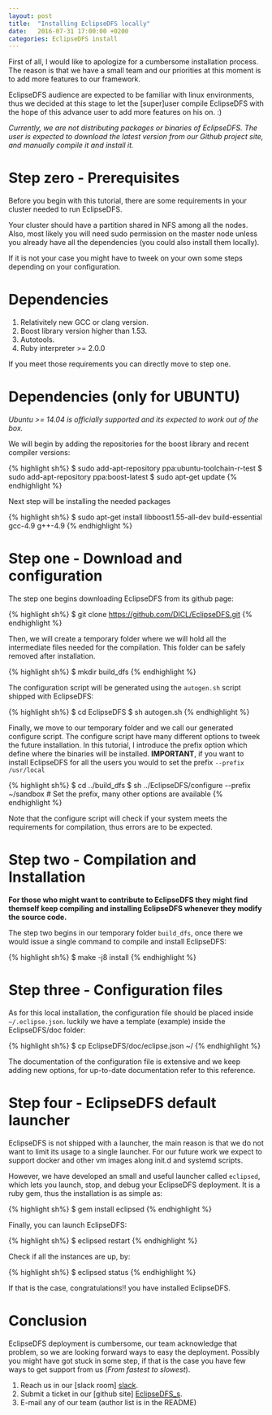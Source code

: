 ```yaml
---
layout: post
title:  "Installing EclipseDFS locally"
date:   2016-07-31 17:00:00 +0200
categories: EclipseDFS install 
---
```


First of all, I would like to apologize for a cumbersome installation process. The reason is that we 
have a small team and our priorities at this moment is to add more features to our framework.

EclipseDFS audience are expected to be familiar with linux environments, thus we decided at this stage to 
let the [super]user compile EclipseDFS with the hope of this advance user to add more features on his on. :)

*Currently, we are not distributing packages or binaries of EclipseDFS. The user is expected to download the latest 
version from our Github project site, and manually compile it and install it.*

# Step zero - Prerequisites 

Before you begin with this tutorial, there are some requirements in your cluster needed to run EclipseDFS.

Your cluster should have a partition shared in NFS among all the nodes. Also, most likely you will need
sudo permission on the master node unless you already have all the dependencies (you could also install them locally). 

If it is not your case you might have to tweek on your own some steps depending on your configuration.

# Dependencies

1. Relativitely new GCC or clang version. 
2. Boost library version higher than 1.53.
3. Autotools.
4. Ruby interpreter >= 2.0.0

If you meet those requirements you can directly move to step one.

# Dependencies (only for UBUNTU)

*Ubuntu >= 14.04 is officially supported and its expected to work out of the box.*

We will begin by adding the repositories for the boost library and recent compiler versions:

{% highlight sh%}
$ sudo add-apt-repository ppa:ubuntu-toolchain-r-test
$ sudo add-apt-repository ppa:boost-latest
$ sudo apt-get update 
{% endhighlight %}

Next step will be installing the needed packages

{% highlight sh%}
$ sudo apt-get install libboost1.55-all-dev build-essential gcc-4.9 g++-4.9 
{% endhighlight %}

# Step one - Download and configuration

The step one begins downloading EclipseDFS from its github page:

{% highlight sh%}
$ git clone https://github.com/DICL/EclipseDFS.git
{% endhighlight %}

Then, we will create a temporary folder where we will hold all the intermediate files
needed for the compilation. This folder can be safely removed after installation.

{% highlight sh%}
$ mkdir build_dfs
{% endhighlight %}

The configuration script will be generated using the `autogen.sh` script shipped with EclipseDFS:

{% highlight sh%}
$ cd EclipseDFS
$ sh autogen.sh
{% endhighlight %}

Finally, we move to our temporary folder and we call our generated configure script. The configure script 
have many different options to tweek the future installation. In this tutorial, I introduce the prefix option
which define where the binaries will be installed. __IMPORTANT__, if you want to install EclipseDFS for all
the users you would to set the prefix `--prefix /usr/local`

{% highlight sh%}
$ cd ../build_dfs
$ sh ../EclipseDFS/configure --prefix ~/sandbox  # Set the prefix, many other options are available
{% endhighlight %}

Note that the configure script will check if your system meets the requirements for compilation, thus 
errors are to be expected. 

# Step two - Compilation and Installation

**For those who might want to contribute to EclipseDFS they might find themself keep compiling and installing 
EclipseDFS whenever they modify the source code.**

The step two begins in our temporary folder `build_dfs`, once there we would issue a single command to 
compile and install EclipseDFS:

{% highlight sh%}
$ make -j8 install
{% endhighlight %}

# Step three - Configuration files

As for this local installation, the configuration file should be placed inside `~/.eclipse.json`. luckily we have
a template (example) inside the EclipseDFS/doc folder:

{% highlight sh%}
$ cp EclipseDFS/doc/eclipse.json ~/
{% endhighlight %}

The documentation of the configuration file is extensive and we keep adding new options, for up-to-date 
documentation refer to this reference.

# Step four - EclipseDFS default launcher 

EclipseDFS is not shipped with a launcher, the main reason is that we do not want to limit its usage to a single launcher.
For our future work we expect to support docker and other vm images along init.d and systemd scripts.

However, we have developed an small and useful launcher called `eclipsed`, which lets you launch, stop, and debug your 
EclipseDFS deployment. It is a ruby gem, thus the installation is as simple as:

{% highlight sh%}
$ gem install eclipsed
{% endhighlight %}

Finally, you can launch EclipseDFS:

{% highlight sh%}
$ eclipsed restart 
{% endhighlight %}

Check if all the instances are up, by:

{% highlight sh%}
$ eclipsed status 
{% endhighlight %}

If that is the case, congratulations!! you have installed EclipseDFS.

# Conclusion

EclipseDFS deployment is cumbersome, our team acknowledge that problem, so we are looking forward ways to 
easy the deployment. Possibly you might have got stuck in some step, if that is the case you have few ways 
to get support from us (*From fastest to slowest*).

1. Reach us in our [slack room] [slack].
2. Submit a ticket in our [github site] [EclipseDFS_s].
3. E-mail any of our team (author list is in the README)


[EclipseDFS_s]: https://github.com/DICL/EclipseDFS/issues
[slack]:        https://dicl.slack.com/messages/general/


